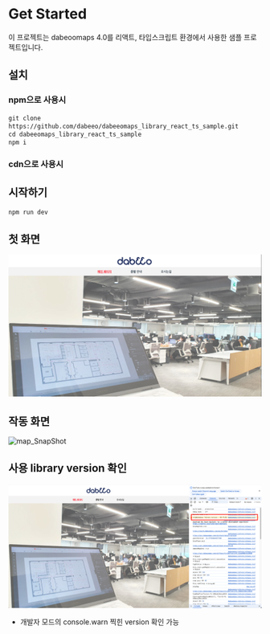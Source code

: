 # Get Started

이 프로젝트는 dabeoomaps 4.0를 리액트, 타입스크립트 환경에서 사용한 샘플 프로젝트입니다.

## 설치
### npm으로 사용시  
```
git clone https://github.com/dabeeo/dabeeomaps_library_react_ts_sample.git
cd dabeeomaps_library_react_ts_sample
npm i
```

### cdn으로 사용시 

## 시작하기

```
npm run dev
```

## 첫 화면

![First_Snapshot](./first_snapshot.png)

## 작동 화면

![map_SnapShot](./map_snapshot.gif)

## 사용 library version 확인

![apiVer_SnapShot](./apiVersion.png)

- 개발자 모드의 console.warn 찍힌 version 확인 가능

